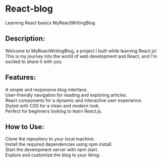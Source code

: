 # React-blog
 Learning React basics
MyReactWritingBlog

## Description:

Welcome to MyReactWritingBlog, a project I built while learning React.js! This is my journey into the world of web development and React, and I'm excited to share it with you.

## Features:

A simple and responsive blog interface.<br>
User-friendly navigation for reading and exploring articles.<br>
React components for a dynamic and interactive user experience.<br>
Styled with CSS for a clean and modern look.<br>
Perfect for beginners looking to learn React.js.<br>

## How to Use:

Clone the repository to your local machine.<br>
Install the required dependencies using npm install.<br>
Start the development server with npm start.<br>
Explore and customize the blog to your liking.<br>
